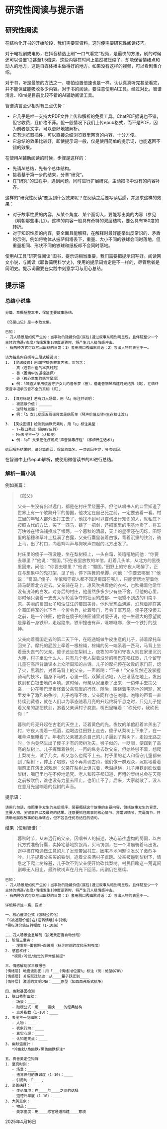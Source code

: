 # 研究性阅读与提示语

## 研究性阅读

在结构化开书的开始阶段，我们需要查资料，这时便需要研究性阅读技巧。

对于电视剧或电影，在抖音精选上刷“一口气看完”视频，是最快的方法，刷的时候还可以设置1.2甚至1.5倍速。这些内容在时间上虽然被压缩了，却能保留情绪点和动人的地方，这是自媒体播主做得好的地方。如果没有这样的视频，可以看剧集介绍。

对于书，听是最笨的方法之一，哪怕设置倍速也是一样。认认真真听完甚至看完，并不能保证能吸收多少内容。对于书的阅读，要注意使用AI工具。经过对比，智谱清言、Kimi是目前比较不错的AI辅助阅读工具。

智谱清言至少相对有三点优势：

- 它几乎是唯一支持大PDF文件上传和解析的免费工具。ChatPDF据说也不错，但它收费，且价格不菲。但一般情况下我们上传epub格式，而不是PDF，因为前者是文字，可以更好地被解析。
- 它有浏览器插件，可以直接总结浏览器里网页的内容，十分方便。
- 它总结的效果比较好，即使提示词一般，仅是使用简单的提示词，也能返回不错的效果。

在使用AI辅助阅读的时候，步骤是这样的：

- 先请AI总结，先有个总体结构。
- 接着基于第一步的结果，分章“研究”。
- 在“研究”的过程中，遇到问题，同时进行扩展研究，主动把书中没有的内容补齐。

这样的“研究性阅读”要达到什么效果呢？在阅读之后要写读后感，并追求这样的效果：

- 对于故事性质的内容，从某个角度、某个面切入，要能写出美的内容（参见《明朝那些事儿》）。这样的内容一般具有奇特的双层结构，要么具有180度的转折。
- 对于知识性质的内容，要全面且能解释，在解释时最好能举出反常识的、矛盾的示例，例如将物体从披萨斜塔丢下，重量、大小不同的铁球会同时落地，但重量相同、形状不同的铁球和纸板却不会同时落地。

使用AI工具“研究性阅读”图书，提示词相当重要，我们需要把提示词写好。阅读网文小说，与阅读《耶鲁简明科学史》，使用的提示词肯定是不一样的，尽管后者是简明史。提示词需要在实践中刻意学习与用心总结。

## 提示语

### 总结小说集



```
分篇、章概括整本书，保留主要故事脉络。
```





```
《乌蒙山记》是一本散文集。

已知：
- 刀人场景是如何产生的：当事物的隐藏价值(属性)通过叙事从暗到明呈现，且伴随至少一个主体的境遇/态度/情绪发生180度逆转时，将产生刀人级情感冲击。
- 有两种方式可以写出幽默的日常：1）套用脱口秀幽默对话；2）写出人物的表里不一。

请为每篇内容撰写三段式解说词：
1. 【灵魂棱镜】用30字提炼故事内核，需包含：
   - 真（违背世俗的本真时刻）
   - 善（困境中的道德选择）
   - 美（核心意象的感官呈现）
   ▶ 例：「醉酒父亲用谎言守护女儿的音乐梦（善），借走音钢琴构建月光结界（美），在临终录音中坦承五音不全的真相（真）」

2. 【泪刃标记】若有刀人场景，用「Δ」标注并说明：
   - 被遮蔽价值：______
   - 逆转触发器：______
   ▶ 例：「Δ 女儿发现五线谱背面是病历单（琴声价值反转×生存权让渡）」

3. 【笑纹图谱】检测到幽默元素时，用「◎」标注类型：
   - T=脱口秀式（融梗/反转）
   - M=表里不一型（认知差）
   ▶ 例：「◎T 父亲把化疗说成'声音排毒疗程'（移植养生话术）」
   
返回解析结果时，请分篇返回，保留原篇名。一次返回不完，多次返回。
```

在智谱中上传epub解析，或使用微信读书的AI进行总结。

### 解析一篇小说

例如某篇：

> 《弑父》
>
> 父亲一生没有出过远门，都是在村庄里绕圈子。但他从唱书人的口里知道了世界上有一个歌舞升平的蜀国，他决定在自己死之前，一定要去看一看。村庄里的年轻人都外出打工去了，他找不到可以咨询出行知识的人，就私底下按照古代的方法，买了一匹马，铸了一把剑，还把家里的宅基地卖了，将五万块钱在银饰铺换成了银两。一个暮秋的清晨，天上的星宿还在闪烁，田野里的稻穗和草叶上挂满了白露，父亲行囊里装着白银，背着沉重的铁剑，骑上马，出了村口，向着鸡叫声与狗吠声四起的北方出发了。
>
> 村庄里的傻子一宿没睡，坐在梨树桠上，一头白霜，笑嘻嘻地问他：“你要去哪里？”他说：“蜀国。”只在夜里放牧的羊倌，赶着几头羊，从北方的黑夜里回来，问他：“你要去哪里？”他说：“蜀国。”田野上的守夜人喝醉了，正在与想象中的鬼打架，见了他，停下挥舞的拳脚，问他：“你要去哪里？”他说：“蜀国。”傻子、羊倌和守夜人都不知道蜀国在哪儿，只能愣愣地望着他骑马朝着北方走去。父亲骑在马上，凉风吹拂着他的衣衫，也吹拂着他常年没有洗涤的白发。对身后的村庄，他虽然多多少少有些不舍，但他的心里，那时候只装着一支支大军轮番争夺的壮丽的成都、一眼望不到边的川南平原、美丽的蜀国女子和油汪汪的蜀国美食。他也曾热血沸腾，幻想着能在某个蜀国将军的帐下当一个传令兵，扯着嗓门，号令千军万马。傻子还没傻去之前，是一个铁匠，他曾在傻子的铁匠铺里对傻子说，他一生最大的愿望就是穿着一身铁甲，走起路来，铁甲撞击有声，哐啷哐啷，像一个铁打的战神。
>
> 父亲向着蜀国走去的第二天下午，在昭通城做牛皮生意的儿子，骑着摩托车回来了。摩托的屁股上牵着一根棕绳，棕绳的另一端系着一匹马，马背上坐着垂头丧气的父亲。傻子还坐在梨树上，夜牧的羊倌和守夜人则在家里沉沉大睡，村子里没什么人，只有几个老人裂着没牙的嘴巴在唱红歌，几个留守儿童在高声背诵课本上众所周知的古诗。儿子的摩托停在破败的家门前，熄了火，黑着脸，对着马背上的父亲，一声断喝：“下来！”父亲显然还没掌握骑马的技术，翻身下马时，心里一慌，双脚没沾地，人已滚落在地上，发出铁剑和白银击地的声响。这时候，母亲从家里走了出来，一边伸手去扶父亲，一边在嘴巴里责怪着父亲荒唐的行径。随后，围绕着宅基地的问题，家里发生了激烈的争吵，儿子咆哮不休，父亲同样也在咆哮。咆哮的声音一直持续到黄昏，就在人们以为事态随着月亮的升起终将平息之时，只见儿子提着父亲的那把铁剑，追着父亲满村子疯跑，嘴巴里嚷着：“砍死你，我砍死你！”
>
> 暮秋的月亮升起在古老的天空上，泛着黄色的光。夜牧的羊倌赶着羊羔出了村，守夜人提着一瓶酒，边喝边往田野上走去，傻子从梨树上下来了，在一堆草垛里睡着了。年老的父亲被追杀自己的儿子逼到了梨树下，走投无路之时，体内竟然生出了傻子才有的爬树功夫，猴子似的，一眨眼，便蹿到了高高的梨树上。儿子挥舞着铁剑，一再的纵身去砍父亲，但始终够不着，想爬上梨树去，试了几次，却又怎么也爬不上去。村子里的老人和留守儿童都来到了梨树下，停止了唱歌，也不再背诵古诗，他们像一群观众，沉默地看着眼前正在演出的戏剧：父亲在梨树上诅咒着，老泪纵横，儿子用铁剑砍伐着梨树，嘴巴里也在不停地诅咒。老人和孩子都知道，再粗的梨树总会在天亮之前被砍倒，谁也没有力量去阻止，也阻止不了。后来，大家就散了，没人在意月光里响着的伐树的声音。

提示语：

```
请用几句话，按照事件发生的先后顺序，简要概括这个故事的主要内容，包括故事发生的背景、主要人物、关键事件以及最终的结果。注意要抓住故事的核心情节、非常识情节、荒诞情节，并清晰地展现故事的起承转合，但不包含任何总结性的语句。
```

结果（使用智谱）：

> 暮秋时节，从未远行的父亲，因唱书人的描述，决心前往虚构的蜀国，以古代方式准备行囊，卖掉宅基地换银两，买马铸剑，在一个清晨骑着马出发。途中被在昭通做生意的儿子发现带回村庄，因宅基地问题引发父子激烈争吵。儿子提着父亲买的铁剑，追着父亲满村子疯跑。父亲被逼到梨树下，情急之下爬上树躲避，儿子砍不到父亲便开始砍伐梨树。村民目睹这一荒诞闹剧却无人阻止，最终砍树声在月光下回荡，闹剧仍在继续。



```
已知：
- 刀人场景是如何产生的：当事物的隐藏价值(属性)通过叙事从暗到明呈现，且伴随至少一个主体的境遇/态度/情绪发生180度逆转时，将产生刀人级情感冲击。
- 有两种方式可以写出幽默的日常：1）套用脱口秀幽默对话；2）写出人物的表里不一。

详细解析这一篇，要求：

一、核心催泪公式（强制公式化）  
「(被遮蔽价值)在(逆转情境)中引爆」  
*需标注价值反转幅度（1-10级）*

二、刀人场景全息解剖（按场景密度自动分段）  
1. 阶段三重奏：  
   - 埋雷期→雷管期→爆破期（标注时间跨度和压制强度）  
2. 感官杠杆：  
   *视觉/听觉/触觉的异常值捕捉*  

三、情感解剖学三维报告  
[情绪层] 地震波形图：用「___(情绪)@位置%」标注（例：绝望@78%）  
[情感层] 关系跃迁轨迹：从____量子跃迁到____  
[情怀层] 激活的文明DNA：____原型（如西西弗斯式抗争）  

四、幽默基因检测
1. 脱口秀型幽默：  
   - 场景：____  
   - 融梗公式：用____置换____的经典结构  
   - 意外指数（1-10）：____  
2. 表里不一型幽默：  
   - 人物：____  
   - 表象行为：____  
   - 真实心理：____  
   - 认知差笑点：____  
3. 幽默温度计：  
   *冷幽默/热幽默/黑色幽默标注*

五、真善美定位矩阵
1. 至真时刻：  
   - 场景：____  
   - 违背世俗的真诚度（1-10）：____  
   - 引用句：「____」  
2. 至善抉择：  
   - 悖论情境：在____与____之间的选择  
   - 道德升华度（1-10）：____  
3. 大美意象：  
   - 物品：____  
   - 美学密度：用____感官通道构建____意境  
```



2025年4月16日

